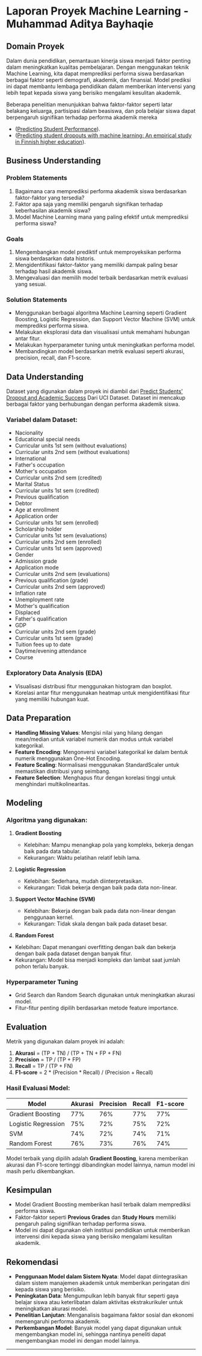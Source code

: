 # Laporan Proyek Machine Learning - Muhammad Aditya Bayhaqie

## Domain Proyek

Dalam dunia pendidikan, pemantauan kinerja siswa menjadi faktor penting dalam meningkatkan kualitas pembelajaran. Dengan menggunakan teknik Machine Learning, kita dapat memprediksi performa siswa berdasarkan berbagai faktor seperti demografi, akademik, dan finansial. Model prediksi ini dapat membantu lembaga pendidikan dalam memberikan intervensi yang lebih tepat kepada siswa yang berisiko mengalami kesulitan akademik.

Beberapa penelitian menunjukkan bahwa faktor-faktor seperti latar belakang keluarga, partisipasi dalam beasiswa, dan pola belajar siswa dapat berpengaruh signifikan terhadap performa akademik mereka 
  - ([Predicting Student Performance](https://github.com/Damiieibikun/Student-s-Dropout-Prediction-using-Supervised-Machine-Learning-Classifiers/tree/main)).
  - ([Predicting student dropouts with machine learning: An empirical study in
Finnish higher education](https://pdf.sciencedirectassets.com/271744/1-s2.0-S0160791X23X00050/1-s2.0-S0160791X24000228/main.pdf?X-Amz-Security-Token=IQoJb3JpZ2luX2VjEGcaCXVzLWVhc3QtMSJHMEUCIC%2FFu5SKlZPu8t1lbHJepUR%2FMI5qZe09huubOlPZ5v5BAiEA2Ods5dqozYvHTnz4Yb4KNcfZNFNCZC%2F%2F%2FDK9C%2BHprzEquwUI0P%2F%2F%2F%2F%2F%2F%2F%2F%2F%2FARAFGgwwNTkwMDM1NDY4NjUiDEC%2FQkJ7nopowfA0ryqPBRwDd41E14%2BLa0MJkFxnuagv7%2BBg%2Bi6p%2FKA1M5hH2fEAGYtdeMtRr%2F%2BEV8a9vIiUvVmW50zMfqsydK3QefTSDN8IvBrrulPIfWU0EGnD4yx2mm5tFI8yyQ8xROb9UHvL7tz%2FdGFRD8pwyO8mQ1Ostc9bBcXk1NNFrAwv%2FYBI4l%2FKQNNgh65vgafX4n5EBEmx2qdUJQ1WKg%2FoZOU%2FjSHcqOqD3DbOvkXEa0OKIt0dc2IXE0ZJpxdN%2BE6KuC0MeG5TD%2BBmyW%2B6McT5htWOQ6KAOnj14GmjpUx9lZWwbRl94Ll0yo%2FjYZ3vMxhkgu5PKASk0z3G0MABYcBsqqNFGkuyQ0zTd858%2Bphq9tHKuFjRuf%2B4Y8t%2FVE4w4zZaO9T%2BsP%2BC3SBnYPDE%2B%2F3amJ2mbpUPD23RD6OVQ6%2FWT7yb43FU%2Bm4z0B%2Fy1vmSvwoKu7QI10J2M4eNZHUGlcw0GMGM5eiSaIzgRwb%2FzISi5s%2BmjZzqCy8lRjVp4WCCLJzsay0DuDIGIJJntlhlyVsANveHJdyUSTG6d1myF9TSyxULJgv%2ByX5KHbFEaN53bpJukDCT7ZurCSKYKhm6PS1AjOvl54eK7WtMsIhO1AiQ4uEd6ObIgsfz7fDiA6SlilDyLRveW%2FtcTA028whsb5fvI72Xrb%2BpLV%2FnQFh1tWQGWHtiXTgTGgWjYlDrnYQjwerD6X2Pfr%2FjFPiR%2B4FiT26gD4M47zXvAOjWe4%2BJ9QyDZAyT6b8gwuKf49LIIIZYQ1d9A%2FsNL%2FFJHYz%2FyAWWkxTYv%2F6oSlHhG9TxegTImlrkVc0Tm3rrpBpJn5x%2FXNoyeJCIjtMVbFzK5Xad5fLKfAFpCs31KtRChdkHkPIdM%2BpFsk%2FSX86McE4wtL6zvwY6sQGwlhNTwqjiksptmuwkYM5jF31cSq4THP0uJ6RxLGiE19EZ6FhESPiXu56t%2BShhvl1Xs6FprQkVoAgIQnkDNQQKsi5lUxwCXAql5Ao%2Bipcrbf9bRKD91BASAJOQZ6D2WSdqpO%2FPTEADthgN0XWSDyLSGloLHezN4rTU7ioBR3FR7dnSpJ63lzN4vOg80Crmrx4nCcNRXtTPrdBIFCSYPNLWkHXC7QuJy6lWMoF%2Bt%2ByU6Ls%3D&X-Amz-Algorithm=AWS4-HMAC-SHA256&X-Amz-Date=20250402T074701Z&X-Amz-SignedHeaders=host&X-Amz-Expires=300&X-Amz-Credential=ASIAQ3PHCVTYS2KTJ6ZX%2F20250402%2Fus-east-1%2Fs3%2Faws4_request&X-Amz-Signature=f9da16242529aac19c7449c6251a63b4b78bc517d4b15f749fc2bfc58dc033da&hash=ca679eff5931146f40baaab14410f5085fa2909bb113188567de9f88629945a6&host=68042c943591013ac2b2430a89b270f6af2c76d8dfd086a07176afe7c76c2c61&pii=S0160791X24000228&tid=spdf-19f41f66-464d-4983-80d0-e8fe9038192a&sid=72bf58d51ba29745746ae3a5050110ba8488gxrqb&type=client&tsoh=d3d3LnNjaWVuY2VkaXJlY3QuY29t&rh=d3d3LnNjaWVuY2VkaXJlY3QuY29t&ua=1302575159050056570707&rr=929eb73acd924b6d&cc=id)).

## Business Understanding

### Problem Statements
1. Bagaimana cara memprediksi performa akademik siswa berdasarkan faktor-faktor yang tersedia?
2. Faktor apa saja yang memiliki pengaruh signifikan terhadap keberhasilan akademik siswa?
3. Model Machine Learning mana yang paling efektif untuk memprediksi performa siswa?

### Goals
1. Mengembangkan model prediktif untuk memproyeksikan performa siswa berdasarkan data historis.
2. Mengidentifikasi faktor-faktor yang memiliki dampak paling besar terhadap hasil akademik siswa.
3. Mengevaluasi dan memilih model terbaik berdasarkan metrik evaluasi yang sesuai.

### Solution Statements
- Menggunakan berbagai algoritma Machine Learning seperti Gradient Boosting, Logistic Regression, dan Support Vector Machine (SVM) untuk memprediksi performa siswa.
- Melakukan eksplorasi data dan visualisasi untuk memahami hubungan antar fitur.
- Melakukan hyperparameter tuning untuk meningkatkan performa model.
- Membandingkan model berdasarkan metrik evaluasi seperti akurasi, precision, recall, dan F1-score.

## Data Understanding

Dataset yang digunakan dalam proyek ini diambil dari [Predict Students' Dropout and Academic Success](https://archive.ics.uci.edu/dataset/697/predict+students+dropout+and+academic+success) Dari UCI Dataset. Dataset ini mencakup berbagai faktor yang berhubungan dengan performa akademik siswa.

### Variabel dalam Dataset:
- Nacionality
- Educational special needs
- Curricular units 1st sem (without evaluations)
- Curricular units 2nd sem (without evaluations)
- International
- Father's occupation
- Mother's occupation
- Curricular units 2nd sem (credited)
- Marital Status
- Curricular units 1st sem (credited)
- Previous qualification
- Debtor
- Age at enrollment
- Application order
- Curricular units 1st sem (enrolled)
- Scholarship holder
- Curricular units 1st sem (evaluations)
- Curricular units 2nd sem (enrolled)
- Curricular units 1st sem (approved)
- Gender
- Admission grade
- Application mode
- Curricular units 2nd sem (evaluations)
- Previous qualification (grade)
- Curricular units 2nd sem (approved)
- Inflation rate
- Unemployment rate
- Mother's qualification
- Displaced
- Father's qualification
- GDP
- Curricular units 2nd sem (grade)
- Curricular units 1st sem (grade)
- Tuition fees up to date
- Daytime/evening attendance
- Course

### Exploratory Data Analysis (EDA)
- Visualisasi distribusi fitur menggunakan histogram dan boxplot.
- Korelasi antar fitur menggunakan heatmap untuk mengidentifikasi fitur yang memiliki hubungan kuat.

## Data Preparation

- **Handling Missing Values**: Mengisi nilai yang hilang dengan mean/median untuk variabel numerik dan modus untuk variabel kategorikal.
- **Feature Encoding**: Mengonversi variabel kategorikal ke dalam bentuk numerik menggunakan One-Hot Encoding.
- **Feature Scaling**: Normalisasi menggunakan StandardScaler untuk memastikan distribusi yang seimbang.
- **Feature Selection**: Menghapus fitur dengan korelasi tinggi untuk menghindari multikolinearitas.

## Modeling

### Algoritma yang digunakan:
1. **Gradient Boosting**
   - Kelebihan: Mampu menangkap pola yang kompleks, bekerja dengan baik pada data tabular.
   - Kekurangan: Waktu pelatihan relatif lebih lama.
   
2. **Logistic Regression**
   - Kelebihan: Sederhana, mudah diinterpretasikan.
   - Kekurangan: Tidak bekerja dengan baik pada data non-linear.

3. **Support Vector Machine (SVM)**
   - Kelebihan: Bekerja dengan baik pada data non-linear dengan penggunaan kernel.
   - Kekurangan: Tidak skala dengan baik pada dataset besar.
     
4. **Random Forest**
  - Kelebihan: Dapat menangani overfitting dengan baik dan bekerja dengan baik pada dataset dengan banyak fitur.
  - Kekurangan: Model bisa menjadi kompleks dan lambat saat jumlah pohon terlalu banyak.

### Hyperparameter Tuning
- Grid Search dan Random Search digunakan untuk meningkatkan akurasi model.
- Fitur-fitur penting dipilih berdasarkan metode feature importance.

## Evaluation

Metrik yang digunakan dalam proyek ini adalah:
1. **Akurasi** = (TP + TN) / (TP + TN + FP + FN)
2. **Precision** = TP / (TP + FP)
3. **Recall** = TP / (TP + FN)
4. **F1-score** = 2 * (Precision * Recall) / (Precision + Recall)

### Hasil Evaluasi Model:
| Model                | Akurasi | Precision | Recall | F1-score |
|----------------------|---------|------------|--------|----------|
| Gradient Boosting   | 77%     | 76%        | 77%    | 77%    |
| Logistic Regression | 75%     | 72%        | 75%    | 72%      |
| SVM                | 74%     | 72%        | 74%    | 71%      |
| Random Forest                | 76%     | 73%        | 76%    | 74%      |

Model terbaik yang dipilih adalah **Gradient Boosting**, karena memberikan akurasi dan F1-score tertinggi dibandingkan model lainnya, namun model ini masih perlu dikembangkan.

## Kesimpulan
- Model Gradient Boosting memberikan hasil terbaik dalam memprediksi performa siswa.
- Faktor-faktor seperti **Previous Grades** dan **Study Hours** memiliki pengaruh paling signifikan terhadap performa siswa.
- Model ini dapat digunakan oleh institusi pendidikan untuk memberikan intervensi dini kepada siswa yang berisiko mengalami kesulitan akademik.

## Rekomendasi
- **Penggunaan Model dalam Sistem Nyata**: Model dapat diintegrasikan dalam sistem manajemen akademik untuk memberikan peringatan dini kepada siswa yang berisiko.
- **Peningkatan Data**: Mengumpulkan lebih banyak fitur seperti gaya belajar siswa atau keterlibatan dalam aktivitas ekstrakurikuler untuk meningkatkan akurasi model.
- **Penelitian Lanjutan**: Menganalisis bagaimana faktor sosial dan ekonomi memengaruhi performa akademik.
- **Perkembangan Model**: Banyak model yang dapat digunakan untuk mengembangkan model ini, sehingga nantinya peneliti dapat mengembangkan model ini dengan model lainnya.

---
